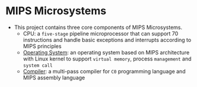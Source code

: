 # MIPS Microsystems

* This project contains three core components of MIPS Microsystems.
  * CPU: a `five-stage` pipeline microprocessor that can support 70 instructions and handle basic exceptions and interrupts according to MIPS principles
  * [Operating System](https://github.com/SilenceX12138/MIPS-Microsystems/tree/master/Operating%20System): an operating system based on MIPS architecture with Linux kernel to support `virtual memory`, process `management` and `system call`
  * [Compiler](https://github.com/SilenceX12138/MIPS-Microsystems/tree/master/Compiler): a multi-pass compiler for `C0` programming language and MIPS assembly language